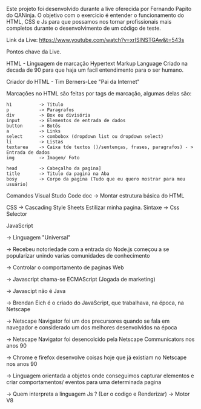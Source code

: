 Este projeto foi desenvolvido durante a live oferecida por Fernando Papito do QANinja.
O objetivo com o exercicio é entender o funcionamento do HTML, CSS e Js para que possamos nos tornar profissionais mais completos durante o desenvolvimento de um código de teste. 

Link da Live: https://www.youtube.com/watch?v=xrISlNSTGAw&t=543s

Pontos chave da Live.

HTML - Linguagem de marcação
    Hypertext Markup Language
    Criado na decada de 90 para que haja um facil entendimento para o ser humano.

Criador do HTML - Tim Berners-Lee "Pai da Internet"

Marcações no HTML são  feitas por tags de marcação, algumas delas são:

    h1          -> Titulo
    p           -> Paragrafos
    div         -> Box ou divisória
    input       -> Elementos de entrada de dados
    button      -> Botõs
    a           -> Links
    select      -> combobox (dropdown list ou dropdown select)
    li          -> Listas
    textarea    -> Caixa tde textos ()/sentenças, frases, paragrafos) - > Entrada de dados 
    img         -> Imagem/ Foto
    
    head        -> Cabeçalho da pagina]
    title       -> Titulo da pagina na Aba
    bosy        -> Corpo da pagina (Tudo que eu quero mostrar para meu usuário)

Comandos Visual Studo Code
    doc         -> Montar estrutura básica do HTML

CSS     -> Cascading Style Sheets
    Estilizar minha pagina.
    Sintaxe     -> Css Selector

JavaScript

->  Linguagem "Universal"

->  Recebeu notoriedade com a entrada do Node.js começou a se popularizar unindo varias comunidades de conhecimento

->  Controlar o comportamento de paginas Web

->  Javascript chama-se ECMAScript (Jogada de marketing)

->  Javascipt não é Java

->  Brendan Eich é o criado do JavaScript, que trabalhava, na época, na Netscape

->  Netscape Navigator foi um dos precursores quando se fala em navegador e considerado um dos melhores 
desenvolvidos na época

->  Netscape Navigator foi desencolcido pela Netscape Communicators nos anos 90

->  Chrome e firefox desenvolve coisas hoje que já existiam no Netscape nos anos 90

->  Linguagem orientada a objetos onde conseguimos capturar elementos e criar comportamentos/ eventos para uma determinada pagina

->  Quem interpreta a linguagem Js ? (Ler o codigo e Renderizar)
    ->  Motor V8

